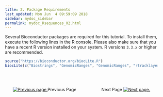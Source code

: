 ```yaml
---
title: 2. Package Requirements
last_updated: Mon Jun  4 09:59:09 2018
sidebar: mydoc_sidebar
permalink: mydoc_Rsequences_02.html
---
```


Several Bioconductor packages are required for this tutorial. To install them, execute
the following lines in the R console. Please also make sure that you have a recent R version
installed on your system. R versions `3.3.x` or higher are recommended.


```r
source("https://bioconductor.org/biocLite.R")
biocLite(c("Biostrings", "GenomicRanges", "GenomicRanges", "rtracklayer", "systemPipeR", "seqLogo", "ShortRead"))
```

<br><br><center><a href="mydoc_Rsequences_01.html"><img src="images/left_arrow.png" alt="Previous page."></a>Previous Page &nbsp; &nbsp; &nbsp; &nbsp; &nbsp; &nbsp; &nbsp; &nbsp; &nbsp; &nbsp; Next Page
<a href="mydoc_Rsequences_03.html"><img src="images/right_arrow.png" alt="Next page."></a></center>
